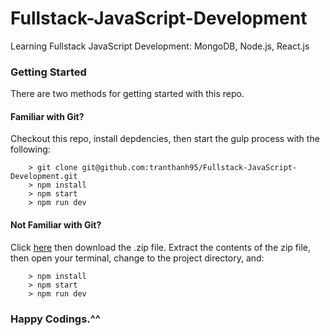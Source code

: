 # Fullstack-JavaScript-Development
Learning Fullstack JavaScript Development: MongoDB, Node.js, React.js

### Getting Started
 
There are two methods for getting started with this repo.

#### Familiar with Git?
Checkout this repo, install depdencies, then start the gulp process with the following:

```
	> git clone git@github.com:tranthanh95/Fullstack-JavaScript-Development.git
	> npm install
	> npm start
	> npm run dev
```

#### Not Familiar with Git?
Click [here](https://github.com/tranthanh95/Fullstack-JavaScript-Development.git) then download the .zip file.  Extract the contents of the zip file, then open your terminal, change to the project directory, and:

```
	> npm install
	> npm start
	> npm run dev
```

### Happy Codings.^^
